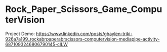 # Rock_Paper_Scissors_Game_ComputerVision
Project Demo: https://www.linkedin.com/posts/ghaylen-triki-926a7a199_rockabrpaperabrscissors-computervision-mediapipe-activity-6871093246806790145-clLW
